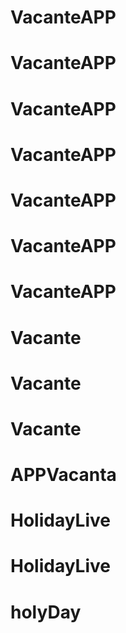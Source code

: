 # VacanteAPP
# VacanteAPP
# VacanteAPP
# VacanteAPP
# VacanteAPP
# VacanteAPP
# VacanteAPP
# Vacante
# Vacante
# Vacante
# APPVacanta
# HolidayLive
# HolidayLive
# holyDay
